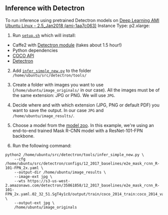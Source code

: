 ## Inference with Detectron
To run inference using pretrained Detectron models on 
[Deep Learning AMI Ubuntu Linux - 2.5_Jan2018 (ami-1aa7c063)](https://aws.amazon.com/marketplace/pp/B06VSPXKDX)
Instance Type: p2.xlarge:  

1. Run [`setup.sh`](setup.sh) which will install:  
- Caffe2 with [Detectron module](https://github.com/caffe2/caffe2/tree/master/modules/detectron) (takes about 1.5 hour!)
- Python dependencies
- [COCO API](https://github.com/cocodataset/cocoapi)
- [Detectron](https://github.com/facebookresearch/Detectron)
2. Add [`infer_simple_new.py`](infer_simple_new.py) to the folder `/home/ubuntu/src/detectron/tools/`  

3. Create a folder with images you want to use (`/home/ubuntu/image_originals/` in our case). All the images must be 
of the same extension: JPG or PNG. We will use `JPG`.  
4. Decide where and with which extension (JPG, PNG or default PDF) you want to save the output. 
In our case `JPG` and `/home/ubuntu/image_results/`.  
5. Choose a model from the [model zoo](https://github.com/facebookresearch/Detectron/blob/master/MODEL_ZOO.md). In this example, we're using an end-to-end trained Mask 
R-CNN model with a ResNet-101-FPN backbone.
4. Run the following command:
```
python2 /home/ubuntu/src/detectron/tools/infer_simple_new.py \
    --cfg /home/ubuntu/src/detectron/configs/12_2017_baselines/e2e_mask_rcnn_R-101-FPN_2x.yaml \
    --output-dir /home/ubuntu/image_results \
    --image-ext jpg \
    --wts https://s3-us-west-2.amazonaws.com/detectron/35861858/12_2017_baselines/e2e_mask_rcnn_R-101-FPN_2x.yaml.02_32_51.SgT4y1cO/output/train/coco_2014_train:coco_2014_valminusminival/generalized_rcnn/model_final.pkl \
    --output-ext jpg \
    /home/ubuntu/image_originals
```

